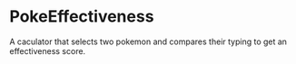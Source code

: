 # PokeEffectiveness
 A caculator that selects two pokemon and compares their typing to get an effectiveness score.
